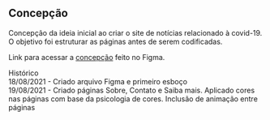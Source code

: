 ## Concepção

Concepção da ideia inicial ao criar o site de notícias relacionado à covid-19. O objetivo foi estruturar as páginas antes de serem codificadas.

Link para acessar a [concepção](https://www.figma.com/file/oTem2T4WnJ89Ea2Kzue4do/noticia-covid-19?node-id=0%3A1) feito no Figma.

Histórico  <br/>
18/08/2021  - Criado arquivo Figma e primeiro esboço  <br/>
19/08/2021  - Criado páginas Sobre, Contato e Saiba mais. Aplicado cores nas páginas com base da psicologia de cores. Inclusão de animação entre páginas <br/>
